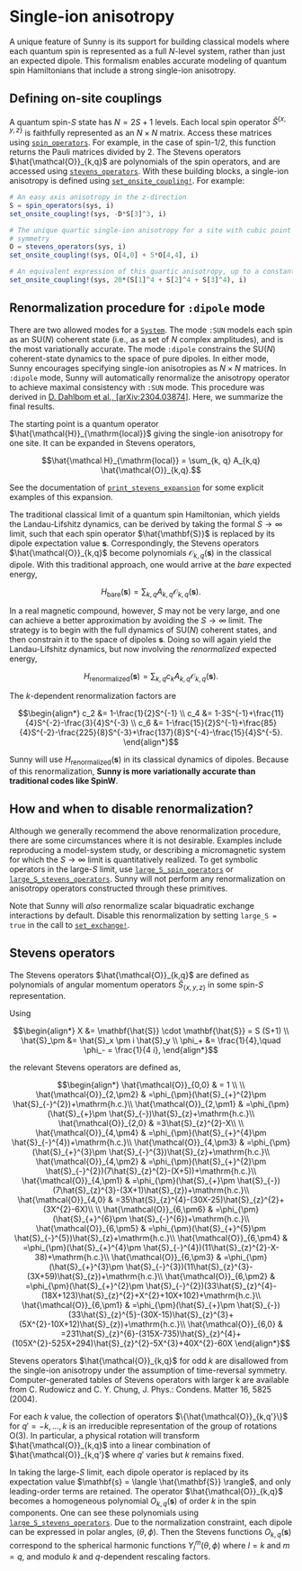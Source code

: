 # Single-ion anisotropy

A unique feature of Sunny is its support for building classical models where
each quantum spin is represented as a full $N$-level system, rather than just an
expected dipole. This formalism enables accurate modeling of quantum spin
Hamiltonians that include a strong single-ion anisotropy.

## Defining on-site couplings

A quantum spin-$S$ state has $N = 2S + 1$ levels. Each local spin operator
$\hat{S}^{\{x,y,z\}}$ is faithfully represented as an $N×N$ matrix. Access these
matrices using [`spin_operators`](@ref). For example, in the case of spin-$1/2$,
this function returns the Pauli matrices divided by 2. The Stevens operators
$\hat{\mathcal{O}}_{k,q}$ are polynomials of the spin operators, and are
accessed using [`stevens_operators`](@ref). With these building blocks, a
single-ion anisotropy is defined using [`set_onsite_coupling!`](@ref). For
example:

```julia
# An easy axis anisotropy in the z-direction
S = spin_operators(sys, i)
set_onsite_coupling!(sys, -D*S[3]^3, i)

# The unique quartic single-ion anisotropy for a site with cubic point group
# symmetry
O = stevens_operators(sys, i)
set_onsite_coupling!(sys, O[4,0] + 5*O[4,4], i)

# An equivalent expression of this quartic anisotropy, up to a constant shift
set_onsite_coupling!(sys, 20*(S[1]^4 + S[2]^4 + S[3]^4), i)
```


## Renormalization procedure for `:dipole` mode

There are two allowed modes for a [`System`](@ref). The mode `:SUN` models each
spin as an SU(_N_) coherent state (i.e., as a set of $N$ complex amplitudes),
and is the most variationally accurate. The mode `:dipole` constrains the
SU(_N_) coherent-state dynamics to the space of pure dipoles. In either mode,
Sunny encourages specifying single-ion anisotropies as $N×N$ matrices. In
`:dipole` mode, Sunny will automatically renormalize the anisotropy operator to
achieve maximal consistency with `:SUN` mode. This procedure was derived in [D.
Dahlbom et al., [arXiv:2304.03874]](https://arxiv.org/abs/2304.03874). Here, we
summarize the final results.

The starting point is a quantum operator $\hat{\mathcal{H}}_{\mathrm{local}}$
giving the single-ion anisotropy for one site. It can be expanded in Stevens
operators,
```math
\hat{\mathcal H}_{\mathrm{local}} = \sum_{k, q} A_{k,q} \hat{\mathcal{O}}_{k,q}.
```

See the documentation of [`print_stevens_expansion`](@ref) for some explicit
examples of this expansion.

The traditional classical limit of a quantum spin Hamiltonian, which yields the
Landau-Lifshitz dynamics, can be derived by taking the formal $S \to\infty$
limit, such that each spin operator $\hat{\mathbf{S}}$ is replaced by its dipole
expectation value $\mathbf{s}$. Correspondingly, the Stevens operators
$\hat{\mathcal{O}}_{k,q}$ become polynomials $\mathcal{O}_{k,q}(\mathbf{s})$ in
the classical dipole. With this traditional approach, one would arrive at the
_bare_ expected energy,
```math
H_{\mathrm{bare}}(\mathbf{s}) = \sum_{k, q} A_{k,q} \mathcal{O}_{k,q}(\mathbf{s}).
```

In a real magnetic compound, however, $S$ may not be very large, and one can
achieve a better approximation by avoiding the $S \to\infty$ limit. The strategy
is to begin with the full dynamics of SU(_N_) coherent states, and then
constrain it to the space of dipoles $\mathbf{s}$. Doing so will again yield the
Landau-Lifshitz dynamics, but now involving the _renormalized_ expected energy,
```math
H_{\mathrm{renormalized}}(\mathbf{s}) = \sum_{k, q} c_k A_{k,q} \mathcal{O}_{k,q}(\mathbf{s}).
```
The $k$-dependent renormalization factors are
```math
\begin{align*}
c_2 &= 1-\frac{1}{2}S^{-1} \\
c_4 &= 1-3S^{-1}+\frac{11}{4}S^{-2}-\frac{3}{4}S^{-3} \\
c_6 &= 1-\frac{15}{2}S^{-1}+\frac{85}{4}S^{-2}-\frac{225}{8}S^{-3}+\frac{137}{8}S^{-4}-\frac{15}{4}S^{-5}.
\end{align*}
```

Sunny will use $H_{\mathrm{renormalized}}(\mathbf{s})$ in its classical dynamics
of dipoles. Because of this renormalization, **Sunny is more variationally
accurate than traditional codes like SpinW**.

## How and when to disable renormalization?

Although we generally recommend the above renormalization procedure, there are
some circumstances where it is not desirable. Examples include reproducing a
model-system study, or describing a micromagnetic system for which the
$S\to\infty$ limit is quantitatively realized. To get symbolic operators in the
large-$S$ limit, use [`large_S_spin_operators`](@ref) or
[`large_S_stevens_operators`](@ref). Sunny will not perform any renormalization
on anisotropy operators constructed through these primitives.

Note that Sunny will _also_ renormalize scalar biquadratic exchange interactions
by default. Disable this renormalization by setting `large_S = true` in the call
to [`set_exchange!`](@ref).

## Stevens operators

The Stevens operators $\hat{\mathcal{O}}_{k,q}$ are defined as polynomials of
angular momentum operators $\hat{S}_{\{x,y,z\}}$ in some spin-$S$ representation.

Using

```math
\begin{align*}
X &= \mathbf{\hat{S}} \cdot \mathbf{\hat{S}} = S (S+1) \\
\hat{S}_\pm &= \hat{S}_x \pm i \hat{S}_y \\
\phi_+ &= \frac{1}{4},\quad \phi_- = \frac{1}{4 i},
\end{align*}
```

the relevant Stevens operators are defined as,

```math
\begin{align*}
\hat{\mathcal{O}}_{0,0} & = 1 \\
\\
\hat{\mathcal{O}}_{2,\pm2} & =\phi_{\pm}(\hat{S}_{+}^{2}\pm \hat{S}_{-}^{2})+\mathrm{h.c.}\\
\hat{\mathcal{O}}_{2,\pm1} & =\phi_{\pm}(\hat{S}_{+}\pm \hat{S}_{-})\hat{S}_{z}+\mathrm{h.c.}\\
\hat{\mathcal{O}}_{2,0} & =3\hat{S}_{z}^{2}-X\\
\\
\hat{\mathcal{O}}_{4,\pm4} & =\phi_{\pm}(\hat{S}_{+}^{4}\pm \hat{S}_{-}^{4})+\mathrm{h.c.}\\
\hat{\mathcal{O}}_{4,\pm3} & =\phi_{\pm}(\hat{S}_{+}^{3}\pm \hat{S}_{-}^{3})\hat{S}_{z}+\mathrm{h.c.}\\
\hat{\mathcal{O}}_{4,\pm2} & =\phi_{\pm}(\hat{S}_{+}^{2}\pm \hat{S}_{-}^{2})(7\hat{S}_{z}^{2}-(X+5))+\mathrm{h.c.}\\
\hat{\mathcal{O}}_{4,\pm1} & =\phi_{\pm}(\hat{S}_{+}\pm \hat{S}_{-})(7\hat{S}_{z}^{3}-(3X+1)\hat{S}_{z})+\mathrm{h.c.}\\
\hat{\mathcal{O}}_{4,0} & =35\hat{S}_{z}^{4}-(30X-25)\hat{S}_{z}^{2}+(3X^{2}-6X)\\
\\
\hat{\mathcal{O}}_{6,\pm6} & =\phi_{\pm}(\hat{S}_{+}^{6}\pm \hat{S}_{-}^{6})+\mathrm{h.c.}\\
\hat{\mathcal{O}}_{6,\pm5} & =\phi_{\pm}(\hat{S}_{+}^{5}\pm \hat{S}_{-}^{5})\hat{S}_{z}+\mathrm{h.c.}\\
\hat{\mathcal{O}}_{6,\pm4} & =\phi_{\pm}(\hat{S}_{+}^{4}\pm \hat{S}_{-}^{4})(11\hat{S}_{z}^{2}-X-38)+\mathrm{h.c.}\\
\hat{\mathcal{O}}_{6,\pm3} & =\phi_{\pm}(\hat{S}_{+}^{3}\pm \hat{S}_{-}^{3})(11\hat{S}_{z}^{3}-(3X+59)\hat{S}_{z})+\mathrm{h.c.}\\
\hat{\mathcal{O}}_{6,\pm2} & =\phi_{\pm}(\hat{S}_{+}^{2}\pm \hat{S}_{-}^{2})(33\hat{S}_{z}^{4}-(18X+123)\hat{S}_{z}^{2}+X^{2}+10X+102)+\mathrm{h.c.}\\
\hat{\mathcal{O}}_{6,\pm1} & =\phi_{\pm}(\hat{S}_{+}\pm \hat{S}_{-})(33\hat{S}_{z}^{5}-(30X-15)\hat{S}_{z}^{3}+(5X^{2}-10X+12)\hat{S}_{z})+\mathrm{h.c.}\\
\hat{\mathcal{O}}_{6,0} & =231\hat{S}_{z}^{6}-(315X-735)\hat{S}_{z}^{4}+(105X^{2}-525X+294)\hat{S}_{z}^{2}-5X^{3}+40X^{2}-60X
\end{align*}
```

Stevens operators $\hat{\mathcal{O}}_{k,q}$ for odd $k$ are disallowed from the
single-ion anisotropy under the assumption of time-reversal symmetry.
Computer-generated tables of Stevens operators with larger k are available from
C. Rudowicz and C. Y. Chung, J. Phys.: Condens. Matter 16, 5825 (2004).

For each $k$ value, the collection of operators $\{\hat{\mathcal{O}}_{k,q'}\}$
for $q' = -k, \dots, k$ is an irreducible representation of the group of
rotations O(3). In particular, a physical rotation will transform
$\hat{\mathcal{O}}_{k,q}$ into a linear combination of
$\hat{\mathcal{O}}_{k,q'}$ where $q'$ varies but $k$ remains fixed. 

In taking the large-$S$ limit, each dipole operator is replaced by its
expectation value $\mathbf{s} = \langle \hat{\mathbf{S}} \rangle$, and only
leading-order terms are retained. The operator $\hat{\mathcal{O}}_{k,q}$ becomes
a homogeneous polynomial $O_{k,q}(\mathbf{s})$ of order $k$ in the spin
components. One can see these polynomials using
[`large_S_stevens_operators`](@ref). Due to the normalization constraint, each
dipole can be expressed in polar angles, $(\theta, \phi)$. Then the Stevens
functions $O_{k,q}(\mathbf{s})$ correspond to the spherical harmonic functions
$Y_l^m(\theta, \phi)$ where $l=k$ and $m=q$, and modulo $k$ and $q$-dependent
rescaling factors.
